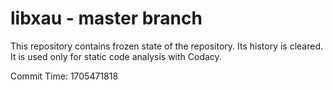 # libxau - master branch

This repository contains frozen state of the repository.
Its history is cleared. It is used only for static code
analysis with Codacy.

Commit Time: 1705471818